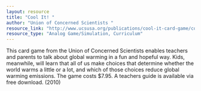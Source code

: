 ```yaml
---
layout: resource
title: "Cool It! "
author: "Union of Concerned Scientists "
resource_link: "http://www.ucsusa.org/publications/cool-it-card-game/cool-it-climate-change-card..."
resource_type: "Analog Game/Simulation, Curriculum"
---
```


This card game from the Union of Concerned Scientists enables teachers and parents to talk about global warming in a fun and hopeful way. Kids, meanwhile, will learn that all of us make choices that determine whether the world warms a little or a lot, and which of those choices reduce global warming emissions. The game costs $7.95.  A teachers guide is available via free download. (2010)
